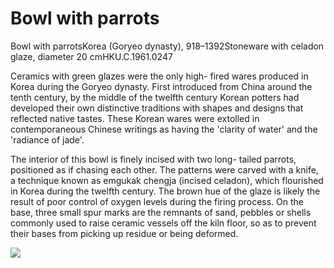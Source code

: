 # Bowl with parrots  

Bowl with parrotsKorea (Goryeo dynasty), 918–1392Stoneware with celadon glaze, diameter 20 cmHKU.C.1961.0247  

Ceramics with green glazes were the only high- fired wares produced in Korea during the Goryeo dynasty. First introduced from China around the tenth century, by the middle of the twelfth century Korean potters had developed their own distinctive traditions with shapes and designs that reflected native tastes. These Korean wares were extolled in contemporaneous Chinese writings as having the 'clarity of water' and the 'radiance of jade'.  

The interior of this bowl is finely incised with two long- tailed parrots, positioned as if chasing each other. The patterns were carved with a knife, a technique known as emgukak chengja (incised celadon), which flourished in Korea during the twelfth century. The brown hue of the glaze is likely the result of poor control of oxygen levels during the firing process. On the base, three small spur marks are the remnants of sand, pebbles or shells commonly used to raise ceramic vessels off the kiln floor, so as to prevent their bases from picking up residue or being deformed.

![](https://cdn-mineru.openxlab.org.cn/result/2025-07-27/26ec8c02-599c-4b79-9876-e092d6287e02/4a6e165de4f3f45b4205a10fc931d2f6c20ad8b51735fa0c99bfd9799bb7e712.jpg)